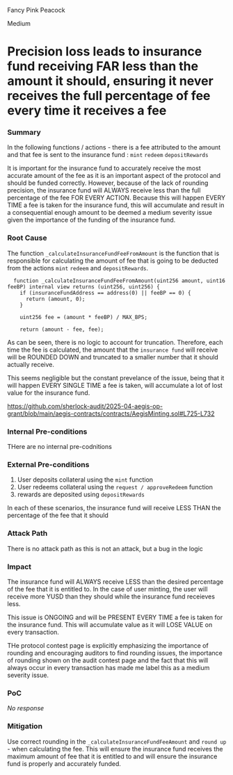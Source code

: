 Fancy Pink Peacock

Medium

# Precision loss leads to insurance fund receiving FAR less than the amount it should, ensuring it never receives the full percentage of fee every time it receives a fee

### Summary

In the following functions / actions - there is a fee attributed to the amount and that fee is sent to the insurance fund : `mint` `redeem` `depositRewards` 

It is important for the insurance fund to accurately receive the most accurate amount of the fee as it is an important aspect of the protocol and should be funded correctly. However, because of the lack of rounding precision, the insurance fund will ALWAYS receive less than the full percentage of the fee FOR EVERY ACTION. Because this will happen EVERY TIME a fee is taken for the insurance fund, this will accumulate and result in a consequential enough amount to be deemed a medium severity issue given the importance of the funding of the insurance fund.

### Root Cause

The function `_calculateInsuranceFundFeeFromAmount` is the function that is responsible for calculating the amount of fee that is going to be deducted from the actions `mint` `redeem` and `depositRewards`. 

```solidity
  function _calculateInsuranceFundFeeFromAmount(uint256 amount, uint16 feeBP) internal view returns (uint256, uint256) {
    if (insuranceFundAddress == address(0) || feeBP == 0) {
      return (amount, 0);
    }

    uint256 fee = (amount * feeBP) / MAX_BPS;

    return (amount - fee, fee);
```

As can be seen, there is no logic to account for truncation. Therefore, each time the fee is calculated, the amount that the `insurance fund` will receive will be ROUNDED DOWN and truncated to a smaller number that it should actually receive.

This seems negligible but the constant prevelance of the issue, being that it will happen EVERY SINGLE TIME a fee is taken, will accumulate a lot of lost value for the insurance fund.

https://github.com/sherlock-audit/2025-04-aegis-op-grant/blob/main/aegis-contracts/contracts/AegisMinting.sol#L725-L732

### Internal Pre-conditions

THere are no internal pre-codnitions

### External Pre-conditions

1. User deposits collateral using the `mint` function
2. User redeems collateral using the `request / approveRedeem` function
3. rewards are deposited using `depositRewards` 

In each of these scenarios, the insurance fund will receive LESS THAN the percentage of the fee that it should

### Attack Path

There is no attack path as this is not an attack, but a bug in the logic

### Impact

The insurance fund will ALWAYS receive LESS than the desired percentage of the fee that it is entitled to. In the case of user minting, the user will receive more YUSD than they should while the insurance fund receieves less.

This issue is ONGOING and will be PRESENT EVERY TIME a fee is taken for the insurance fund. This will accumulate value as it will LOSE VALUE on every transaction. 

THe protocol contest page is explicitly emphasizing the importance of rounding and encouraging auditors to find rounding issues, the importance of rounding shown on the audit contest page and the fact that this will always occur in every transaction has made me label this as a medium severity issue.

### PoC

_No response_

### Mitigation

Use correct rounding in the `_calculateInsuranceFundFeeAmount` and `round up` - when calculating the fee. This will ensure the insurance fund receives the maximum amount of fee that it is entitled to and will ensure the insurance fund is properly and accurately funded.